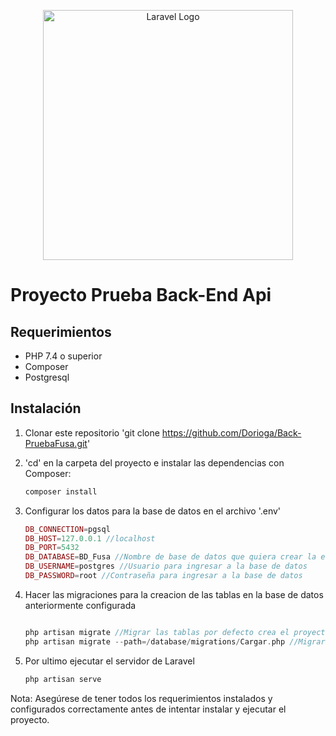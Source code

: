 <p align="center"><a href="https://laravel.com" target="_blank"><img src="https://raw.githubusercontent.com/laravel/art/master/logo-lockup/5%20SVG/2%20CMYK/1%20Full%20Color/laravel-logolockup-cmyk-red.svg" width="400" alt="Laravel Logo"></a></p>

# Proyecto Prueba Back-End Api

## Requerimientos

- PHP 7.4 o superior
- Composer
- Postgresql

## Instalación

1.  Clonar este repositorio 'git clone https://github.com/Dorioga/Back-PruebaFusa.git'
2.  'cd' en la carpeta del proyecto e instalar las dependencias con Composer:
    ```php
    composer install

    ```
3.  Configurar los datos para la base de datos en el archivo '.env'

    ```php
    DB_CONNECTION=pgsql
    DB_HOST=127.0.0.1 //localhost
    DB_PORT=5432
    DB_DATABASE=BD_Fusa //Nombre de base de datos que quiera crear la estructura del proyecto
    DB_USERNAME=postgres //Usuario para ingresar a la base de datos
    DB_PASSWORD=root //Contraseña para ingresar a la base de datos

    ```

4.  Hacer las migraciones para la creacion de las tablas en la base de datos anteriormente configurada

    ```php

    php artisan migrate //Migrar las tablas por defecto crea el proyecto
    php artisan migrate --path=/database/migrations/Cargar.php //Migrar las tablas que se crea para guardar los datos.

    ```

5.  Por ultimo ejecutar el servidor de Laravel

    ```php
    php artisan serve
    ```

Nota: Asegúrese de tener todos los requerimientos instalados y configurados correctamente antes de intentar instalar y ejecutar el proyecto.
